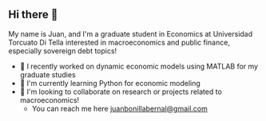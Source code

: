 ## Hi there 👋

My name is Juan, and I'm a graduate student in Economics at Universidad Torcuato Di Tella interested in macroeconomics and public finance, especially sovereign debt topics!

- 🔭 I recently worked on dynamic economic models using MATLAB for my graduate studies
- 🌱 I'm currently learning Python for economic modeling
- 👯 I'm looking to collaborate on research or projects related to macroeconomics!
  - You can reach me here juanbonillabernal@gmail.com
